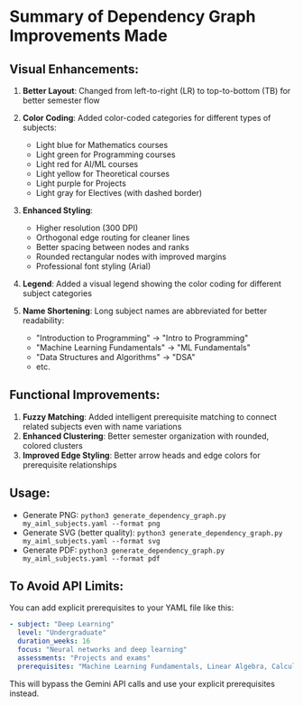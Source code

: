 # Summary of Dependency Graph Improvements Made

## Visual Enhancements:
1. **Better Layout**: Changed from left-to-right (LR) to top-to-bottom (TB) for better semester flow
2. **Color Coding**: Added color-coded categories for different types of subjects:
   - Light blue for Mathematics courses
   - Light green for Programming courses  
   - Light red for AI/ML courses
   - Light yellow for Theoretical courses
   - Light purple for Projects
   - Light gray for Electives (with dashed border)

3. **Enhanced Styling**:
   - Higher resolution (300 DPI) 
   - Orthogonal edge routing for cleaner lines
   - Better spacing between nodes and ranks
   - Rounded rectangular nodes with improved margins
   - Professional font styling (Arial)

4. **Legend**: Added a visual legend showing the color coding for different subject categories

5. **Name Shortening**: Long subject names are abbreviated for better readability:
   - "Introduction to Programming" → "Intro to Programming"
   - "Machine Learning Fundamentals" → "ML Fundamentals" 
   - "Data Structures and Algorithms" → "DSA"
   - etc.

## Functional Improvements:
1. **Fuzzy Matching**: Added intelligent prerequisite matching to connect related subjects even with name variations
2. **Enhanced Clustering**: Better semester organization with rounded, colored clusters
3. **Improved Edge Styling**: Better arrow heads and edge colors for prerequisite relationships

## Usage:
- Generate PNG: `python3 generate_dependency_graph.py my_aiml_subjects.yaml --format png`
- Generate SVG (better quality): `python3 generate_dependency_graph.py my_aiml_subjects.yaml --format svg`
- Generate PDF: `python3 generate_dependency_graph.py my_aiml_subjects.yaml --format pdf`

## To Avoid API Limits:
You can add explicit prerequisites to your YAML file like this:
```yaml
- subject: "Deep Learning"
  level: "Undergraduate"
  duration_weeks: 16
  focus: "Neural networks and deep learning"
  assessments: "Projects and exams"
  prerequisites: "Machine Learning Fundamentals, Linear Algebra, Calculus II"
```

This will bypass the Gemini API calls and use your explicit prerequisites instead.
